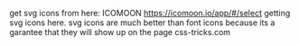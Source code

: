 get svg icons from here: ICOMOON
https://icomoon.io/app/#/select
getting svg icons here.
svg icons are much better than font icons because its a
garantee that they will show up on the page
css-tricks.com 
